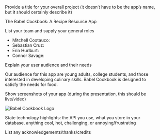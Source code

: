 Provide a title for your overall project (it doesn’t have to be the app’s name, but it should certainly describe it)

The Babel Cookbook: A Recipe Resource App

List your team and supply your general roles

- Mitchell Cootauco: 
- Sebastian Cruz: 
- Erin Hurlburt: 
- Connor Savage: 

Explain your user audience and their needs

Our audience for this app are young adults, college students, and those interested in developing culinary skills. Babel Cookbook is designed to satisfy the needs for food.

Show screenshots of your app (during the presentation, this should be live/video)

![Babel Cookbook Logo](https://cdn.discordapp.com/attachments/941440483287248906/970088653101625384/4th_App_Logo.png)

State technology highlights: the API you use, what you store in your database, anything cool, hot, challenging, or annoying/frustrating



List any acknowledgements/thanks/credits

